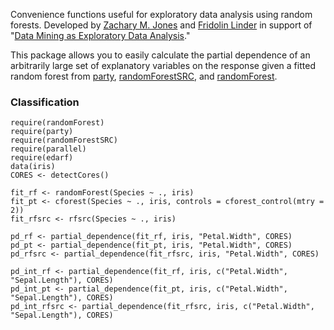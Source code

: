 Convenience functions useful for exploratory data analysis using random forests. Developed by [Zachary M. Jones](http://zmjones.com) and [Fridolin Linder](http://polisci.la.psu.edu/people/fjl128) in support of "[Data Mining as Exploratory Data Analysis](https://github.com/zmjones/datamining)."

This package allows you to easily calculate the partial dependence of an arbitrarily large set of explanatory variables on the response given a fitted random forest from [party](http://cran.r-project.org/web/packages/party/index.html), [randomForestSRC](http://cran.r-project.org/web/packages/randomForestSRC/index.html), and [randomForest](http://cran.r-project.org/web/packages/randomForest/index.html).

### Classification

```{r}
require(randomForest)
require(party)
require(randomForestSRC)
require(parallel)
require(edarf)
data(iris)
CORES <- detectCores()

fit_rf <- randomForest(Species ~ ., iris)
fit_pt <- cforest(Species ~ ., iris, controls = cforest_control(mtry = 2))
fit_rfsrc <- rfsrc(Species ~ ., iris)

pd_rf <- partial_dependence(fit_rf, iris, "Petal.Width", CORES)
pd_pt <- partial_dependence(fit_pt, iris, "Petal.Width", CORES)
pd_rfsrc <- partial_dependence(fit_rfsrc, iris, "Petal.Width", CORES)

pd_int_rf <- partial_dependence(fit_rf, iris, c("Petal.Width", "Sepal.Length"), CORES)
pd_int_pt <- partial_dependence(fit_pt, iris, c("Petal.Width", "Sepal.Length"), CORES)
pd_int_rfsrc <- partial_dependence(fit_rfsrc, iris, c("Petal.Width", "Sepal.Length"), CORES)
```
